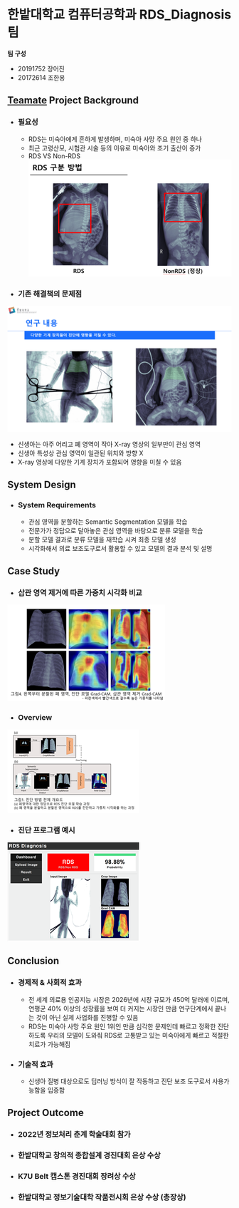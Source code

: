 # 한밭대학교 컴퓨터공학과 RDS_Diagnosis팀

**팀 구성**
- 20191752 장어진 
- 20172614 조한용

## <u>Teamate</u> Project Background
- ### 필요성
  - RDS는 미숙아에게 흔하게 발생하며, 미숙아 사망 주요 원인 중 하나
  - 최근 고령산모, 시험관 시술 등의 이유로 미숙아와 조기 출산이 증가
  - RDS VS Non-RDS <br>
![image](https://github.com/HBNU-SWUNIV/COME-CAPSTONE22-rds_diagnosis/blob/main/004%20Pictures/RDS_or_NonRDS.png)
 
- ### 기존 해결책의 문제점 <br>
![image](https://github.com/HBNU-SWUNIV/COME-CAPSTONE22-rds_diagnosis/blob/main/004%20Pictures/Problem.png)
  - 신생아는 아주 어리고 폐 영역이 작아 X-ray 영상의 일부만이 관심 영역
  - 신생아 특성상 관심 영역이 일관된 위치와 방향 X 
  - X-ray 영상에 다양한 기계 장치가 포함되어 영향을 미칠 수 있음
  
## System Design
  - ### System Requirements
    - 관심 영역을 분할하는 Semantic Segmentation 모델을 학습
    - 전문가가 정답으로 달아놓은 관심 영역을 바탕으로 분류 모델을 학습
    - 분할 모델 결과로 분류 모델을 재학습 시켜 최종 모델 생성
    - 시각화해서 의료 보조도구로서 활용할 수 있고 모델의 결과 분석 및 설명
    
## Case Study
  - ### 삽관 영역 제거에 따른 가중치 시각화 비교 <br>
  ![image](https://github.com/HBNU-SWUNIV/COME-CAPSTONE22-rds_diagnosis/blob/main/004%20Pictures/Compare_Visualize.png)
  
  - ### Overview 
  ![image](https://github.com/HBNU-SWUNIV/COME-CAPSTONE22-rds_diagnosis/blob/main/004%20Pictures/Overview.png)
  
  - ### 진단 프로그램 예시
  ![image](https://github.com/HBNU-SWUNIV/COME-CAPSTONE22-rds_diagnosis/blob/main/004%20Pictures/ex_program.png)

  
## Conclusion
- ### 경제적 & 사회적 효과
  - 전 세계 의료용 인공지능 시장은 2026년에 시장 규모가 450억 달러에 이르며, 연평균 40% 이상의 성장률을 보여 더 커지는 시장인 만큼 연구단계에서 끝나는 것이 아닌 실제 사업화를 진행할 수 있음
  - RDS는 미숙아 사망 주요 원인 1위인 만큼 심각한 문제인데 빠르고 정확한 진단하도록 우리의 모델이 도와줘 RDS로 고통받고 있는 미숙아에게 빠르고 적절한 치료가 가능해짐
- ### 기술적 효과
  - 신생아 질병 대상으로도 딥러닝 방식이 잘 작동하고 진단 보조 도구로서 사용가능함을 입증함
  
## Project Outcome
- ### 2022년 정보처리 춘계 학술대회 참가
- ### 한밭대학교 창의적 종합설계 경진대회 은상 수상
- ### K7U Belt 캡스톤 경진대회 장려상 수상
- ### 한밭대학교 정보기술대학 작품전시회 은상 수상 (총장상)
